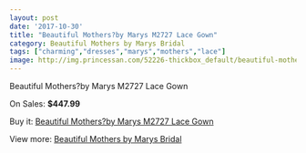 ```yaml
---
layout: post
date: '2017-10-30'
title: "Beautiful Mothers?by Marys M2727 Lace Gown"
category: Beautiful Mothers by Marys Bridal
tags: ["charming","dresses","marys","mothers","lace"]
image: http://img.princessan.com/52226-thickbox_default/beautiful-mothersby-marys-m2727-lace-gown.jpg
---
```

Beautiful Mothers?by Marys M2727 Lace Gown

On Sales: **$447.99**
<a href="https://www.princessan.com/en/beautiful-mothers-by-marys-bridal/23552-beautiful-mothersby-marys-m2727-lace-gown.html"><amp-img layout="responsive" width="600" height="600" src="//img.princessan.com/52226-thickbox_default/beautiful-mothersby-marys-m2727-lace-gown.jpg" alt="Beautiful Mothers?by Marys M2727 Lace Gown 0" /></a>
<a href="https://www.princessan.com/en/beautiful-mothers-by-marys-bridal/23552-beautiful-mothersby-marys-m2727-lace-gown.html"><amp-img layout="responsive" width="600" height="600" src="//img.princessan.com/52228-thickbox_default/beautiful-mothersby-marys-m2727-lace-gown.jpg" alt="Beautiful Mothers?by Marys M2727 Lace Gown 1" /></a>
<a href="https://www.princessan.com/en/beautiful-mothers-by-marys-bridal/23552-beautiful-mothersby-marys-m2727-lace-gown.html"><amp-img layout="responsive" width="600" height="600" src="//img.princessan.com/52227-thickbox_default/beautiful-mothersby-marys-m2727-lace-gown.jpg" alt="Beautiful Mothers?by Marys M2727 Lace Gown 2" /></a>

Buy it: [Beautiful Mothers?by Marys M2727 Lace Gown](https://www.princessan.com/en/beautiful-mothers-by-marys-bridal/23552-beautiful-mothersby-marys-m2727-lace-gown.html "Beautiful Mothers?by Marys M2727 Lace Gown")

View more: [Beautiful Mothers by Marys Bridal](https://www.princessan.com/en/206-beautiful-mothers-by-marys-bridal "Beautiful Mothers by Marys Bridal")